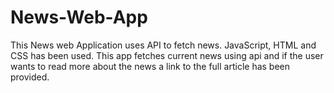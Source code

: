 # News-Web-App
This News web Application uses API to fetch news. JavaScript, HTML and CSS has been used.
This app fetches current news using api and if the user wants to read more about the news a link to the full article has been provided.
